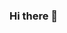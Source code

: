 ### Hi there 👋

<!--
**MerlinEmris/MerlinEmris** is a ✨ _special_ ✨ repository because its `README.md` (this file) appears on your GitHub profile.

Here are some ideas to get you started:

- 🔭 I’m currently working on Vue admin panel
- 🌱 I’m currently learning Vue/Nuxt and FastApi
- 👯 I’m looking to collaborate on Skype
- 🤔 I’m looking for help with Microservices
- 💬 Ask me about python(Django), javascript(Vue)
- 📫 How to reach me: [@merlinemris96](https://twitter.com/merlinemris96)
- 😄 Pronouns: ...
- ⚡ Fun fact: ...
-->

